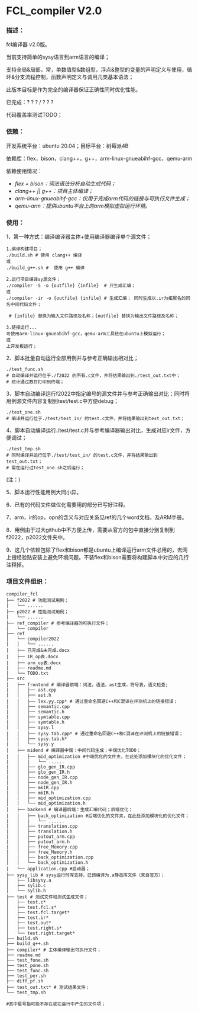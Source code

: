 # FCL_compiler  V2.0

### 描述：

fcl编译器 v2.0版。

当前支持简单的sysy语言到arm语言的编译；

支持全局&局部，常，单数值型&数组型，浮点&整型的变量的声明定义与使用，循环&分支流程控制，函数声明定义与调用几类基本语法；

此版本目标是作为完全的编译器保证正确性同时优化性能。

已完成：? ? ? / ? ? ?

代码覆盖率测试TODO；

### 依赖：

开发系统平台：ubuntu 20.04；目标平台：树莓派4B

依赖库：flex，bison，clang++，g++，arm-linux-gnueabihf-gcc，qemu-arm

依赖使用情况：

- *flex + bison：词法语法分析自动生成代码；*
- *clang++ || g++：项目主体编译；*
- *arm-linux-gnueabihf-gcc：仅用于完成arm代码的链接与可执行文件生成；*
- *qemu-arm：提供ubuntu平台上的arm模拟虚拟运行环境。*

### 使用：

1、第一种方式：编译编译器主体+使用编译器编译单个源文件；

```shell
1.编译构建项目；
./build.sh # 使用 clang++ 编译
或 
./build_g++.sh #  使用 g++ 编译

2.运行项目编译sy源文件；
./compiler -S -o {outfile} {infile}  # 只生成汇编；
或
./compiler -ir -o {outfile} {infile} # 生成汇编； 同时生成以.ir为拓展名的同名中间代码文件；

 # {infile} 替换为输入文件路径及名称；{outfile} 替换为输出文件路径及名称；
 
3.链接运行...
可使用arm-linux-gnueabihf-gcc，qemu-arm工具链在ubuntu上模拟运行；
或
上开发板运行；
```

2、脚本批量自动运行全部用例并与参考正确输出相对比；

```shell
./test_func.sh  
# 自动编译并运行位于./f2022 的所有.c文件，并将结果输出到./test_out.txt中；
# 统计通过数目打印到终端；
```

3、脚本自动编译运行f2022中指定编号的源文件并与参考正确输出对比；同时将用例源文件内容复制到test/test.c中方便debug；

```shell
./test_one.sh  
# 编译并运行位于./test/test_in/ 的test.c文件，并将结果输出到test_out.txt；
```

4、脚本自动编译运行./test/test.c并与参考编译器输出对比，生成对应ir文件，方便调试；

```shell
./test_tmp.sh  
# 同时编译并运行位于./test/test_in/ 的test.c文件，并将结果输出到test_out.txt；
# 需在运行过test_one.sh之后运行；
```

(注：)

5、脚本运行性能用例大同小异。

6、已有的代码文件做优化需要用的部分已写好注释。

7、arm，ir的op，opn的含义与对应关系见ref的几个word文档，及ARM手册。

8、用例由于过大github中不方便上传，需要从官方的包中直接分别复制到f2022，p2022文件夹中。

9、这几个依赖包除了flex和bison都是ubuntu上编译运行arm文件必用的，去网上搜经验贴安装上避免环境问题。不装flex和bison需要将构建脚本中对应的几行注释掉。

### 项目文件组织：

```shell
compiler_fcl
├── f2022 # 功能测试用例；
|   └── ......
├── p2022 # 性能测试用例；
|   └── ......
├── ref_compiler # 参考编译器的可执行文件；
|   └── compiler
├── ref
│   └── compiler2022
|   │   └── ......
|   ├── 已完成&未完成.docx
|   ├── IR_op表.docx
|   ├── arm_op表.docx
|   ├── readme.md
|   └── TODO.txt
├── src 
│   ├── frontend # 编译器前端：词法，语法，ast生成，符号表，语义检查;
|   │   ├── ast.cpp
|   │   ├── ast.h
|   │   ├── lex.yy.cpp* # 通过重命名回避C++和C混译在评测机上的链接错误；
|   │   ├── semantic.cpp
|   │   ├── semantic.h
|   │   ├── symtable.cpp
|   │   ├── symtable.h
|   │   ├── sysy.l
|   │   ├── sysy.tab.cpp* # 通过重命名回避C++和C混译在评测机上的链接错误；
│   |   ├── sysy.tab.h*
|   │   └── sysy.y
│   ├── midend # 编译器中端：中间代码生成；中端优化TODO；
|   │   ├── mid_optimization #中端优化的文件夹，在此处添加模块化的优化文件；
|   │   |   └── ......
|   │   ├── glo_gen_IR.cpp 
|   │   ├── glo_gen_IR.h
|   │   ├── node_gen_IR.cpp 
|   │   ├── node_gen_IR.h
|   │   ├── mkIR.cpp 
|   │   ├── mkIR.h
│   |   ├── mid_optimization.cpp 
│   |   └── mid_optimization.h
│   ├── backend # 编译器后端：生成汇编代码；后端优化；
|   │   ├── back_optimization #后端优化的文件夹，在此处添加模块化的优化文件；
|   │   |   └── ......
|   │   ├── translation.cpp 
|   │   ├── translation.h
|   │   ├── putout_arm.cpp 
|   │   ├── putout_arm.h
|   │   ├── free_Memory.cpp 
|   │   ├── free_Memory.h
│   |   ├── back_optimization.cpp 
│   |   └── back_optimization.h
|   └── application.cpp #启动器；
├── sysy_lib # sysy运行时库支持，已预编译为.a静态库文件（来自官方）；
│   ├── libsysy.a 
│   ├── sylib.c
│   └── sylib.h
├── test # 测试文件和测试生成文件；
│   ├── test.c*
│   ├── test.fcl.s*
│   ├── test.fcl.target*
│   ├── test.ir*
│   ├── test.out*
│   ├── test.right.s*
│   └── test.right.target*
├── build.sh 
├── build_g++.sh 
├── compiler* # 主体编译输出可执行文件；
├── readme.md 
├── test_fone.sh 
├── test_pone.sh 
├── test_func.sh 
├── test_per.sh 
├── diff_pf.sh 
├── test_out.txt* # 测试结果文件；
└── test_tmp.sh 

#其中星号指可能不存在或在运行中产生的文件项；
```

